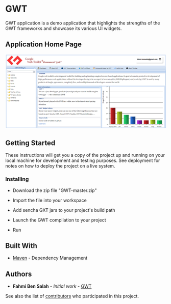 # GWT

GWT application is a demo application that highlights the strengths of the GWT frameworks and showcase its various UI widgets.

## Application Home Page 

 ![alt text](Demo.png)
 
## Getting Started

These instructions will get you a copy of the project up and running on your local machine for development and testing purposes. See deployment for notes on how to deploy the project on a live system.

### Installing

* Download the zip file "GWT-master.zip"

* Import the file into your workspace

* Add sencha GXT jars to your project's build path

* Launch the GWT compilation to your project

* Run 

## Built With

* [Maven](https://maven.apache.org/) - Dependency Management
 
## Authors

* **Fahmi Ben Salah** - *Initial work* - [GWT](https://github.com/BnSalahFahmi/GWT)

See also the list of [contributors](https://github.com/BnSalahFahmi/GWT/graphs/contributors) who participated in this project.
